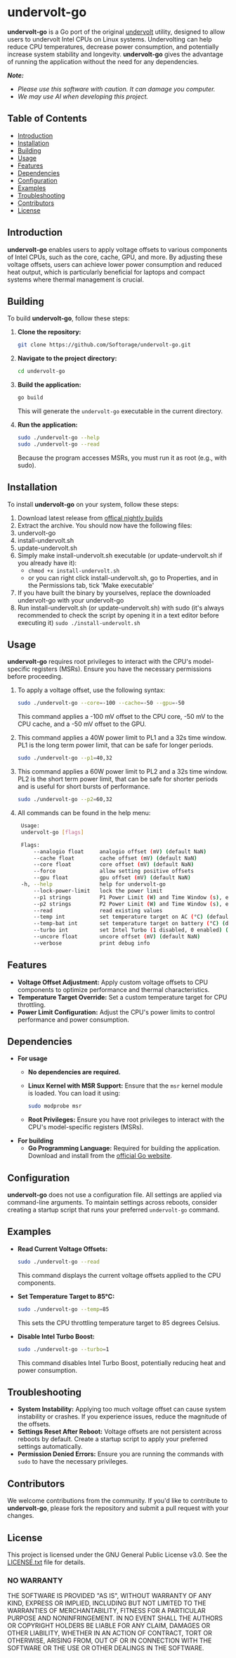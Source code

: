 # undervolt-go

**undervolt-go** is a Go port of the original [undervolt](https://github.com/georgewhewell/undervolt) utility, designed to allow users to undervolt Intel CPUs on Linux systems. Undervolting can help reduce CPU temperatures, decrease power consumption, and potentially increase system stability and longevity. **undervolt-go** gives the advantage of running the application without the need for any dependencies.

_**Note:**_
- *Please use this software with caution. It can damage you computer.*
- *We may use AI when developing this project.*

## Table of Contents

- [Introduction](#introduction)
- [Installation](#installation)
- [Building](#building)
- [Usage](#usage)
- [Features](#features)
- [Dependencies](#dependencies)
- [Configuration](#configuration)
- [Examples](#examples)
- [Troubleshooting](#troubleshooting)
- [Contributors](#contributors)
- [License](#license)

## Introduction

**undervolt-go** enables users to apply voltage offsets to various components of Intel CPUs, such as the core, cache, GPU, and more. By adjusting these voltage offsets, users can achieve lower power consumption and reduced heat output, which is particularly beneficial for laptops and compact systems where thermal management is crucial.

## Building

To build **undervolt-go**, follow these steps:

1. **Clone the repository:**

   ```bash
   git clone https://github.com/Softorage/undervolt-go.git
   ```

2. **Navigate to the project directory:**

   ```bash
   cd undervolt-go
   ```

3. **Build the application:**

   ```bash
   go build
   ```

   This will generate the `undervolt-go` executable in the current directory.

4. **Run the application:**

   ```bash
   sudo ./undervolt-go --help
   sudo ./undervolt-go --read
   ```

   Because the program accesses MSRs, you must run it as root (e.g., with sudo).


## Installation

To install **undervolt-go** on your system, follow these steps:
1. Download latest release from [offical nightly builds](https://softorage.github.io/undervolt-go/)
2. Extract the archive. You should now have the following files:
  1. undervolt-go
  2. install-undervolt.sh
  3. update-undervolt.sh
3. Simply make install-undervolt.sh executable (or update-undervolt.sh if you already have it):
   - `chmod +x install-undervolt.sh`
   - or you can right click install-undervolt.sh, go to Properties, and in the Permissions tab, tick 'Make executable'
4. If you have built the binary by yourselves, replace the downloaded undervolt-go with your undervolt-go
5. Run install-undervolt.sh (or update-undervolt.sh) with sudo (it's always recommended to check the script by opening it in a text editor before executing it)
   `sudo ./install-undervolt.sh`

## Usage

**undervolt-go** requires root privileges to interact with the CPU's model-specific registers (MSRs). Ensure you have the necessary permissions before proceeding.

1. To apply a voltage offset, use the following syntax:
  
   ```bash
   sudo ./undervolt-go --core=-100 --cache=-50 --gpu=-50
   ```
   
   This command applies a -100 mV offset to the CPU core, -50 mV to the CPU cache, and a -50 mV offset to the GPU.

2. This command applies a 40W power limit to PL1 and a 32s time window. PL1 is the long term power limit, that can be safe for longer periods.
   
   ```bash
   sudo ./undervolt-go --p1=40,32
   ```

3. This command applies a 60W power limit to PL2 and a 32s time window. PL2 is the short term power limit, that can be safe for shorter periods and is useful for short bursts of performance.
   
   ```bash
   sudo ./undervolt-go --p2=60,32
   ```

4. All commands can be found in the help menu:

   ```bash
    Usage:
    undervolt-go [flags]

    Flags:
        --analogio float     analogio offset (mV) (default NaN)
        --cache float        cache offset (mV) (default NaN)
        --core float         core offset (mV) (default NaN)
        --force              allow setting positive offsets
        --gpu float          gpu offset (mV) (default NaN)
    -h, --help               help for undervolt-go
        --lock-power-limit   lock the power limit
        --p1 strings         P1 Power Limit (W) and Time Window (s), e.g., --p1=35,10
        --p2 strings         P2 Power Limit (W) and Time Window (s), e.g., --p2=45,5
        --read               read existing values
        --temp int           set temperature target on AC (°C) (default -1)
        --temp-bat int       set temperature target on battery (°C) (default -1)
        --turbo int          set Intel Turbo (1 disabled, 0 enabled) (default -1)
        --uncore float       uncore offset (mV) (default NaN)
        --verbose            print debug info
   ```

## Features

- **Voltage Offset Adjustment:** Apply custom voltage offsets to CPU components to optimize performance and thermal characteristics.
- **Temperature Target Override:** Set a custom temperature target for CPU throttling.
- **Power Limit Configuration:** Adjust the CPU's power limits to control performance and power consumption.

## Dependencies

- **For usage**
  - **No dependencies are required.**
  - **Linux Kernel with MSR Support:** Ensure that the `msr` kernel module is loaded. You can load it using:

    ```bash
    sudo modprobe msr
    ```
  - **Root Privileges:** Ensure you have root privileges to interact with the CPU's model-specific registers (MSRs).
- **For building**
  - **Go Programming Language:** Required for building the application. Download and install from the [official Go website](https://golang.org/dl/).

## Configuration

**undervolt-go** does not use a configuration file. All settings are applied via command-line arguments. To maintain settings across reboots, consider creating a startup script that runs your preferred `undervolt-go` command.

## Examples

- **Read Current Voltage Offsets:**

  ```bash
  sudo ./undervolt-go --read
  ```

  This command displays the current voltage offsets applied to the CPU components.

- **Set Temperature Target to 85°C:**

  ```bash
  sudo ./undervolt-go --temp=85
  ```

  This sets the CPU throttling temperature target to 85 degrees Celsius.

- **Disable Intel Turbo Boost:**

  ```bash
  sudo ./undervolt-go --turbo=1
  ```

  This command disables Intel Turbo Boost, potentially reducing heat and power consumption.

## Troubleshooting

- **System Instability:** Applying too much voltage offset can cause system instability or crashes. If you experience issues, reduce the magnitude of the offsets.
- **Settings Reset After Reboot:** Voltage offsets are not persistent across reboots by default. Create a startup script to apply your preferred settings automatically.
- **Permission Denied Errors:** Ensure you are running the commands with `sudo` to have the necessary privileges.

## Contributors

We welcome contributions from the community. If you'd like to contribute to **undervolt-go**, please fork the repository and submit a pull request with your changes.

## License

This project is licensed under the GNU General Public License v3.0. See the [LICENSE.txt](LICENSE.txt) file for details.

### NO WARRANTY

THE SOFTWARE IS PROVIDED "AS IS", WITHOUT WARRANTY OF ANY KIND, EXPRESS OR
IMPLIED, INCLUDING BUT NOT LIMITED TO THE WARRANTIES OF MERCHANTABILITY,
FITNESS FOR A PARTICULAR PURPOSE AND NONINFRINGEMENT. IN NO EVENT SHALL THE
AUTHORS OR COPYRIGHT HOLDERS BE LIABLE FOR ANY CLAIM, DAMAGES OR OTHER
LIABILITY, WHETHER IN AN ACTION OF CONTRACT, TORT OR OTHERWISE, ARISING FROM,
OUT OF OR IN CONNECTION WITH THE SOFTWARE OR THE USE OR OTHER DEALINGS IN THE
SOFTWARE.
